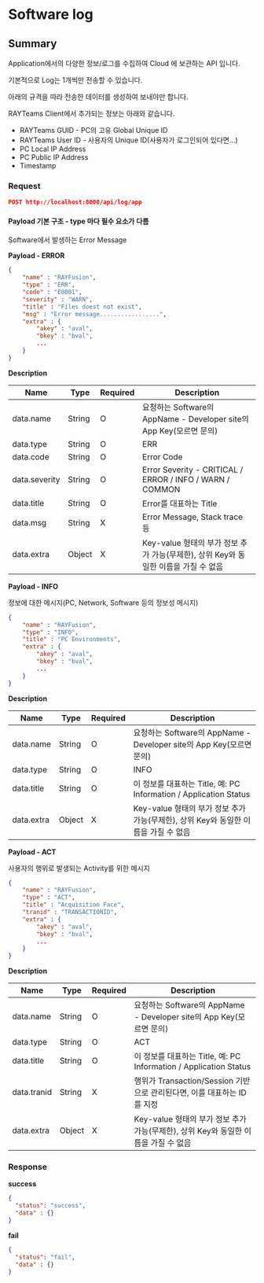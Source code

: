 # Software log

## Summary

Application에서의 다양한 정보/로그를 수집하여 Cloud 에 보관하는 API 입니다.

기본적으로 Log는 1개씩만 전송할 수 있습니다.

아래의 규격을 따라 전송한 데이터를 생성하여 보내야만 합니다.

RAYTeams Client에서 추가되는 정보는 아래와 같습니다.

* RAYTeams GUID - PC의 고유 Global Unique ID
* RAYTeams User ID - 사용자의 Unique ID(사용자가 로그인되어 있다면...)
* PC Local IP Address
* PC Public IP Address
* Timestamp

### Request

```JSON
POST http://localhost:8008/api/log/app
```

#### Payload 기본 구조 - type 마다 필수 요소가 다름

Software에서 발생하는 Error Message

**Payload - ERROR**

```JSON
{
    "name" : "RAYFusion",
    "type" : "ERR",
    "code" : "E0001",
    "severity" : "WARN",
    "title" : "Files doest not exist",
    "msg" : "Error message.................",
    "extra" : {
        "akey" : "aval",
        "bkey" : "bval",
        ...
    }
}
```

**Description**

| Name | Type | Required | Description |
| --- | --- | --- | --- |
| data.name | String | O | 요청하는 Software의 AppName - Developer site의 App Key(모르면 문의) |
| data.type | String | O  | ERR |
| data.code | String | O  | Error Code |
| data.severity | String | O  | Error Severity - CRITICAL / ERROR / INFO / WARN / COMMON |
| data.title | String | O  | Error를 대표하는 Title  |
| data.msg | String | X  | Error Message, Stack trace 등 |
| data.extra | Object | X  | Key-value 형태의 부가 정보 추가 가능(무제한), 상위 Key와 동일한 이름을 가질 수 없음 |

**Payload - INFO**

정보에 대한 메시지(PC, Network, Software 등의 정보성 메시지)

```JSON
{
    "name" : "RAYFusion",
    "type" : "INFO",
    "title" : "PC Environments",
    "extra" : {
        "akey" : "aval",
        "bkey" : "bval",
        ...
    }
}
```

**Description**

| Name | Type | Required | Description |
| --- | --- | --- | --- |
| data.name | String | O | 요청하는 Software의 AppName - Developer site의 App Key(모르면 문의) |
| data.type | String | O  | INFO |
| data.title | String | O  | 이 정보를 대표하는 Title, 예: PC Information / Application Status |
| data.extra | Object | X  | Key-value 형태의 부가 정보 추가 가능(무제한), 상위 Key와 동일한 이름을 가질 수 없음 |

**Payload - ACT**

사용자의 행위로 발생되는 Activity를 위한 메시지

```JSON
{
    "name" : "RAYFusion",
    "type" : "ACT",
    "title" : "Acquisition Face",
    "tranid" : "TRANSACTIONID",
    "extra" : {
        "akey" : "aval",
        "bkey" : "bval",
        ...
    }
}
```

**Description**

| Name | Type | Required | Description |
| --- | --- | --- | --- |
| data.name | String | O | 요청하는 Software의 AppName - Developer site의 App Key(모르면 문의) |
| data.type | String | O | ACT |
| data.title | String | O | 이 정보를 대표하는 Title, 예: PC Information / Application Status |
| data.tranid | String | X | 행위가 Transaction/Session 기반으로 관리된다면, 이를 대표하는 ID를 지정 |
| data.extra | Object | X  | Key-value 형태의 부가 정보 추가 가능(무제한), 상위 Key와 동일한 이름을 가질 수 없음 |

### Response

**success**

```JSON
{
  "status": "success",
  "data" : {}
}
```

**fail**

```JSON
{
  "status": "fail",
  "data" : {}
}
```

